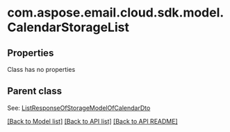 
# com.aspose.email.cloud.sdk.model.CalendarStorageList
## Properties
Class has no properties


## Parent class

See: [ListResponseOfStorageModelOfCalendarDto](ListResponseOfStorageModelOfCalendarDto.md)

[[Back to Model list]](README.md#documentation-for-models) [[Back to API list]](README.md#documentation-for-api-endpoints) [[Back to API README]](README.md)

